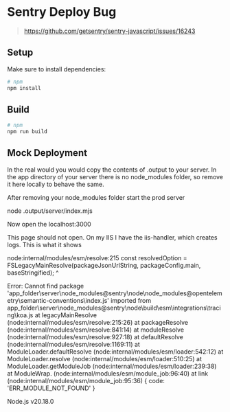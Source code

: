 # Sentry Deploy Bug

> https://github.com/getsentry/sentry-javascript/issues/16243

## Setup

Make sure to install dependencies:

```bash
# npm
npm install
```

## Build

```bash
# npm
npm run build
```

## Mock Deployment

In the real would you would copy the contents of .output to your server. In the app directory of your server there is no node_modules folder, so remove it here locally to behave the same.

After removing your node_modules folder start the prod server

node .output/server/index.mjs

Now open the localhost:3000

This page should not open. On my IIS I have the iis-handler, which creates logs. This is what it shows


node:internal/modules/esm/resolve:215
  const resolvedOption = FSLegacyMainResolve(packageJsonUrlString, packageConfig.main, baseStringified);
                         ^

Error: Cannot find package 'app_folder\server\node_modules\@sentry\node\node_modules\@opentelemetry\semantic-conventions\index.js' imported from app_folder\server\node_modules\@sentry\node\build\esm\integrations\tracing\koa.js
    at legacyMainResolve (node:internal/modules/esm/resolve:215:26)
    at packageResolve (node:internal/modules/esm/resolve:841:14)
    at moduleResolve (node:internal/modules/esm/resolve:927:18)
    at defaultResolve (node:internal/modules/esm/resolve:1169:11)
    at ModuleLoader.defaultResolve (node:internal/modules/esm/loader:542:12)
    at ModuleLoader.resolve (node:internal/modules/esm/loader:510:25)
    at ModuleLoader.getModuleJob (node:internal/modules/esm/loader:239:38)
    at ModuleWrap.<anonymous> (node:internal/modules/esm/module_job:96:40)
    at link (node:internal/modules/esm/module_job:95:36) {
  code: 'ERR_MODULE_NOT_FOUND'
}

Node.js v20.18.0
